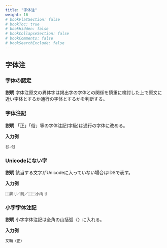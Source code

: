 ```yaml
---
title: "字体注"
weight: 16
# bookFlatSection: false
# bookToc: true
# bookHidden: false
# bookCollapseSection: false
# bookComments: false
# bookSearchExclude: false
---
```


## 字体注

### 字体の認定

**説明**
字体注原文の異体字は掲出字の字体との関係を慎重に検討した上で原文に近い字体とするか通行の字体とするかを判断する。

### 字体注記

**説明**
「正」「俗」等の字体注記(字級)は通行の字体に改める。

**入力例**

    谷→俗

### Unicodeにない字

**説明**
該当する文字がUnicodeに入っていない場合はIDSで表す。

**入力例**

    ⿰屑刂／削／⿰⿱小肉刂

### 小字字体注記

**説明**
小字字体注記は全角の山括弧〈〉に入れる。

**入力例**

    又鞘〈正〉

